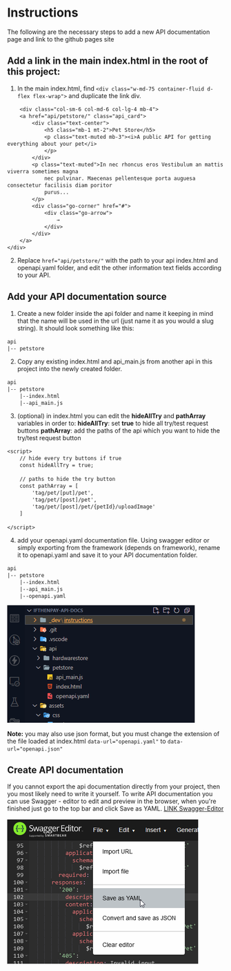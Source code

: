 # Instructions

The following are the necessary steps to add a new API documentation page and link to the github pages site

## Add a link in the main index.html in the root of this project:
1. In the main index.html, find `<div class="w-md-75 container-fluid d-flex flex-wrap">` and duplicate the link div.

```
	<div class="col-sm-6 col-md-6 col-lg-4 mb-4">
	<a href="api/petstore/" class="api_card">
		<div class="text-center">
			<h5 class="mb-1 mt-2">Pet Store</h5>
			<p class="text-muted mb-3"><i>A public API for getting everything about your pet</i>
			</p>
		</div>
		<p class="text-muted">In nec rhoncus eros Vestibulum an mattis viverra sometimes magna
			nec pulvinar. Maecenas pellentesque porta auguesa consectetur facilisis diam poritor
			purus...
		</p>
		<div class="go-corner" href="#">
			<div class="go-arrow">
				→
			</div>
		</div>
	</a>
</div>
```
2. Replace `href="api/petstore/"` with the path to your api index.html and openapi.yaml folder, and edit the other information text fields according to your API.

## Add your API documentation source

1. Create a new folder inside the api folder and name it keeping in mind that the name will be used in the url (just name it as you would a slug string).
It should look something like this:
```
api
|-- petstore
```

2. Copy any existing index.html and api_main.js from another api in this project into the newly created folder.
```
api
|-- petstore
	|--index.html
	|--api_main.js
```

3. (optional) in index.html you can edit the **hideAllTry** and **pathArray** variables in order to:
**hideAllTry**: set **true** to hide all try/test request buttons
**pathArray**: add the paths of the api which you want to hide the try/test request button

```	
<script>
	// hide every try buttons if true
	const hideAllTry = true;

	// paths to hide the try button
	const pathArray = [
		'tag/pet/[put]/pet',
		'tag/pet/[post]/pet',
		'tag/pet/[post]/pet/{petId}/uploadImage'
	]

</script>
```

4. add your openapi.yaml documentation file. Using swagger editor or simply exporting from the framework (depends on framework), rename it to openapi.yaml and save it to your API documentation folder.
```
api
|-- petstore
	|--index.html
	|--api_main.js
	|--openapi.yaml
```
![Api documentation](assets/apidocumentation.png)

**Note:** you may also use json format, but you must change the extension of the file loaded at index.html `data-url="openapi.yaml"` to `data-url="openapi.json"`

## Create API documentation
If you cannot export the api documentation directly from your project, then you most likely need to write it yourself. To write API documentation you can use Swagger - editor to edit and preview in the browser, when you're finished just go to the top bar and click Save as YAML.
[LINK Swagger-Editor](https://editor.swagger.io/)
</br>
</br>
![saveyaml](assets/saveyaml.png)